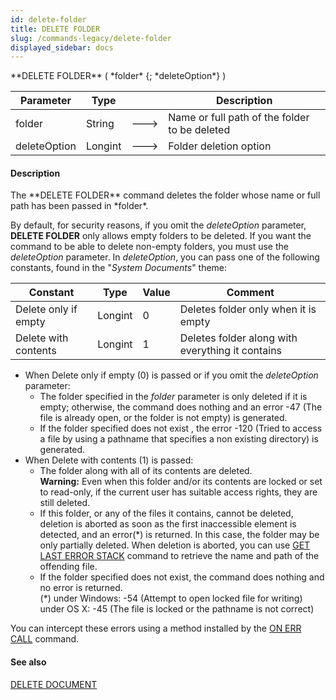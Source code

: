 ```yaml
---
id: delete-folder
title: DELETE FOLDER
slug: /commands-legacy/delete-folder
displayed_sidebar: docs
---
```


<!--REF #_command_.DELETE FOLDER.Syntax-->**DELETE FOLDER** ( *folder* {; *deleteOption*} )<!-- END REF-->
<!--REF #_command_.DELETE FOLDER.Params-->
| Parameter | Type |  | Description |
| --- | --- | --- | --- |
| folder | String | &#x1F852; | Name or full path of the folder to be deleted |
| deleteOption | Longint | &#x1F852; | Folder deletion option |

<!-- END REF-->

#### Description 

<!--REF #_command_.DELETE FOLDER.Summary-->The **DELETE FOLDER** command deletes the folder whose name or full path has been passed in *folder*.<!-- END REF--> 

By default, for security reasons, if you omit the *deleteOption* parameter, **DELETE FOLDER** only allows empty folders to be deleted. If you want the command to be able to delete non-empty folders, you must use the *deleteOption* parameter. In *deleteOption*, you can pass one of the following constants, found in the "*System Documents*" theme:

| Constant             | Type    | Value | Comment                                          |
| -------------------- | ------- | ----- | ------------------------------------------------ |
| Delete only if empty | Longint | 0     | Deletes folder only when it is empty             |
| Delete with contents | Longint | 1     | Deletes folder along with everything it contains |

* When Delete only if empty (0) is passed or if you omit the *deleteOption* parameter:  
   * The folder specified in the *folder* parameter is only deleted if it is empty; otherwise, the command does nothing and an error -47 (The file is already open, or the folder is not empty) is generated.  
   * If the folder specified does not exist , the error -120 (Tried to access a file by using a pathname that specifies a non existing directory) is generated.
* When Delete with contents (1) is passed:  
   * The folder along with all of its contents are deleted.  
   **Warning:** Even when this folder and/or its contents are locked or set to read-only, if the current user has suitable access rights, they are still deleted.  
   * If this folder, or any of the files it contains, cannot be deleted, deletion is aborted as soon as the first inaccessible element is detected, and an error(\*) is returned. In this case, the folder may be only partially deleted. When deletion is aborted, you can use [GET LAST ERROR STACK](get-last-error-stack.md) command to retrieve the name and path of the offending file.  
   * If the folder specified does not exist, the command does nothing and no error is returned.  
   (\*) under Windows: -54 (Attempt to open locked file for writing)  
   under OS X: -45 (The file is locked or the pathname is not correct)

You can intercept these errors using a method installed by the [ON ERR CALL](on-err-call.md) command.

#### See also 

  
[DELETE DOCUMENT](delete-document.md)  